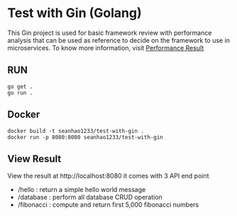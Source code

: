 # Test with Gin (Golang)

This Gin project is used for basic framework review with performance analysis that can be used as reference to decide on the framework to use in microservices. To know more information, visit [Performance Result](https://github.com/samueltan3972/framework-review)

## RUN
```
go get .
go run .
```

## Docker 
```
docker build -t seanhao1233/test-with-gin .	
docker run -p 8080:8080 seanhao1233/test-with-gin
```

## View Result

View the result at http://localhost:8080
it comes with 3 API end point
- /hello : return a simple hello world message
- /database : perform all database CRUD operation
- /fibonacci : compute and return first 5,000 fibonacci numbers
